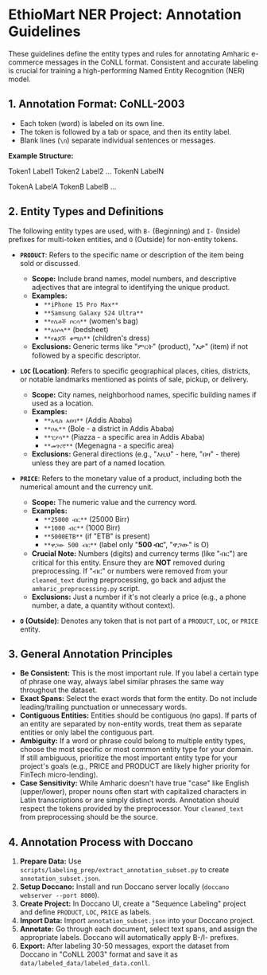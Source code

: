 # EthioMart NER Project: Annotation Guidelines

These guidelines define the entity types and rules for annotating Amharic e-commerce messages in the CoNLL format. Consistent and accurate labeling is crucial for training a high-performing Named Entity Recognition (NER) model.

## 1. Annotation Format: CoNLL-2003

* Each token (word) is labeled on its own line.
* The token is followed by a tab or space, and then its entity label.
* Blank lines (`\n`) separate individual sentences or messages.

**Example Structure:**

Token1 Label1
Token2 Label2
...
TokenN LabelN

TokenA LabelA
TokenB LabelB
...


## 2. Entity Types and Definitions

The following entity types are used, with `B-` (Beginning) and `I-` (Inside) prefixes for multi-token entities, and `O` (Outside) for non-entity tokens.

* **`PRODUCT`**: Refers to the specific name or description of the item being sold or discussed.
    * **Scope:** Include brand names, model numbers, and descriptive adjectives that are integral to identifying the unique product.
    * **Examples:**
        * `**iPhone 15 Pro Max**`
        * `**Samsung Galaxy S24 Ultra**`
        * `**የሴቶች ቦርሳ**` (women's bag)
        * `**አነሶላ**` (bedsheet)
        * `**የልጆች ቀሚስ**` (children's dress)
    * **Exclusions:** Generic terms like "ምርት" (product), "እቃ" (item) if not followed by a specific descriptor.

* **`LOC` (Location)**: Refers to specific geographical places, cities, districts, or notable landmarks mentioned as points of sale, pickup, or delivery.
    * **Scope:** City names, neighborhood names, specific building names if used as a location.
    * **Examples:**
        * `**አዲስ አበባ**` (Addis Ababa)
        * `**ቦሌ**` (Bole - a district in Addis Ababa)
        * `**ፒያሳ**` (Piazza - a specific area in Addis Ababa)
        * `**መገናኛ**` (Megenagna - a specific area)
    * **Exclusions:** General directions (e.g., "እዚህ" - here, "በዛ" - there) unless they are part of a named location.

* **`PRICE`**: Refers to the monetary value of a product, including both the numerical amount and the currency unit.
    * **Scope:** The numeric value and the currency word.
    * **Examples:**
        * `**25000 ብር**` (25000 Birr)
        * `**1000 ብር**` (1000 Birr)
        * `**5000ETB**` (if "ETB" is present)
        * `**ዋጋው 500 ብር**` (label only "**500 ብር**", "ዋጋው" is O)
    * **Crucial Note:** Numbers (digits) and currency terms (like "ብር") are critical for this entity. Ensure they are **NOT** removed during preprocessing. If "ብር" or numbers were removed from your `cleaned_text` during preprocessing, go back and adjust the `amharic_preprocessing.py` script.
    * **Exclusions:** Just a number if it's not clearly a price (e.g., a phone number, a date, a quantity without context).

* **`O` (Outside)**: Denotes any token that is not part of a `PRODUCT`, `LOC`, or `PRICE` entity.

## 3. General Annotation Principles

* **Be Consistent:** This is the most important rule. If you label a certain type of phrase one way, always label similar phrases the same way throughout the dataset.
* **Exact Spans:** Select the exact words that form the entity. Do not include leading/trailing punctuation or unnecessary words.
* **Contiguous Entities:** Entities should be contiguous (no gaps). If parts of an entity are separated by non-entity words, treat them as separate entities or only label the contiguous part.
* **Ambiguity:** If a word or phrase could belong to multiple entity types, choose the most specific or most common entity type for your domain. If still ambiguous, prioritize the most important entity type for your project's goals (e.g., PRICE and PRODUCT are likely higher priority for FinTech micro-lending).
* **Case Sensitivity:** While Amharic doesn't have true "case" like English (upper/lower), proper nouns often start with capitalized characters in Latin transcriptions or are simply distinct words. Annotation should respect the tokens provided by the preprocessor. Your `cleaned_text` from preprocessing should be the source.

## 4. Annotation Process with Doccano

1.  **Prepare Data:** Use `scripts/labeling_prep/extract_annotation_subset.py` to create `annotation_subset.json`.
2.  **Setup Doccano:** Install and run Doccano server locally (`doccano webserver --port 8000`).
3.  **Create Project:** In Doccano UI, create a "Sequence Labeling" project and define `PRODUCT`, `LOC`, `PRICE` as labels.
4.  **Import Data:** Import `annotation_subset.json` into your Doccano project.
5.  **Annotate:** Go through each document, select text spans, and assign the appropriate labels. Doccano will automatically apply B-/I- prefixes.
6.  **Export:** After labeling 30-50 messages, export the dataset from Doccano in "CoNLL 2003" format and save it as `data/labeled_data/labeled_data.conll`.

